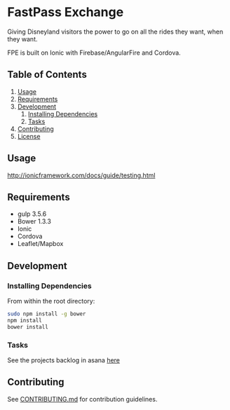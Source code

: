 # FastPass Exchange

Giving Disneyland visitors the power to go on all the rides they want, when they want.

FPE is built on Ionic with Firebase/AngularFire and Cordova.

## Table of Contents

1. [Usage](#Usage)
1. [Requirements](#requirements)
1. [Development](#development)
    1. [Installing Dependencies](#installing-dependencies)
    1. [Tasks](#tasks)
1. [Contributing](#contributing)
1. [License](#license)

## Usage

http://ionicframework.com/docs/guide/testing.html

## Requirements

- gulp 3.5.6
- Bower 1.3.3
- Ionic
- Cordova
- Leaflet/Mapbox

## Development

### Installing Dependencies

From within the root directory:

```sh
sudo npm install -g bower
npm install
bower install
```

### Tasks

See the projects backlog in asana [here](https://app.asana.com/0/14550132432706/14550132432706)

## Contributing

See [CONTRIBUTING.md](CONTRIBUTING.md) for contribution guidelines.
